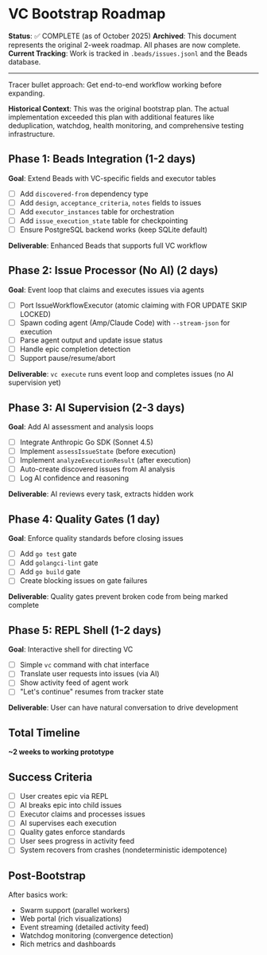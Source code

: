 # VC Bootstrap Roadmap

**Status**: ✅ COMPLETE (as of October 2025)
**Archived**: This document represents the original 2-week roadmap. All phases are now complete.
**Current Tracking**: Work is tracked in `.beads/issues.jsonl` and the Beads database.

---

Tracer bullet approach: Get end-to-end workflow working before expanding.

**Historical Context**: This was the original bootstrap plan. The actual implementation exceeded this plan with additional features like deduplication, watchdog, health monitoring, and comprehensive testing infrastructure.

## Phase 1: Beads Integration (1-2 days)

**Goal**: Extend Beads with VC-specific fields and executor tables

- [ ] Add `discovered-from` dependency type
- [ ] Add `design`, `acceptance_criteria`, `notes` fields to issues
- [ ] Add `executor_instances` table for orchestration
- [ ] Add `issue_execution_state` table for checkpointing
- [ ] Ensure PostgreSQL backend works (keep SQLite default)

**Deliverable**: Enhanced Beads that supports full VC workflow

## Phase 2: Issue Processor (No AI) (2 days)

**Goal**: Event loop that claims and executes issues via agents

- [ ] Port IssueWorkflowExecutor (atomic claiming with FOR UPDATE SKIP LOCKED)
- [ ] Spawn coding agent (Amp/Claude Code) with `--stream-json` for execution
- [ ] Parse agent output and update issue status
- [ ] Handle epic completion detection
- [ ] Support pause/resume/abort

**Deliverable**: `vc execute` runs event loop and completes issues (no AI supervision yet)

## Phase 3: AI Supervision (2-3 days)

**Goal**: Add AI assessment and analysis loops

- [ ] Integrate Anthropic Go SDK (Sonnet 4.5)
- [ ] Implement `assessIssueState` (before execution)
- [ ] Implement `analyzeExecutionResult` (after execution)
- [ ] Auto-create discovered issues from AI analysis
- [ ] Log AI confidence and reasoning

**Deliverable**: AI reviews every task, extracts hidden work

## Phase 4: Quality Gates (1 day)

**Goal**: Enforce quality standards before closing issues

- [ ] Add `go test` gate
- [ ] Add `golangci-lint` gate
- [ ] Add `go build` gate
- [ ] Create blocking issues on gate failures

**Deliverable**: Quality gates prevent broken code from being marked complete

## Phase 5: REPL Shell (1-2 days)

**Goal**: Interactive shell for directing VC

- [ ] Simple `vc` command with chat interface
- [ ] Translate user requests into issues (via AI)
- [ ] Show activity feed of agent work
- [ ] "Let's continue" resumes from tracker state

**Deliverable**: User can have natural conversation to drive development

## Total Timeline

**~2 weeks to working prototype**

## Success Criteria

- [ ] User creates epic via REPL
- [ ] AI breaks epic into child issues
- [ ] Executor claims and processes issues
- [ ] AI supervises each execution
- [ ] Quality gates enforce standards
- [ ] User sees progress in activity feed
- [ ] System recovers from crashes (nondeterministic idempotence)

## Post-Bootstrap

After basics work:

- Swarm support (parallel workers)
- Web portal (rich visualizations)
- Event streaming (detailed activity feed)
- Watchdog monitoring (convergence detection)
- Rich metrics and dashboards
